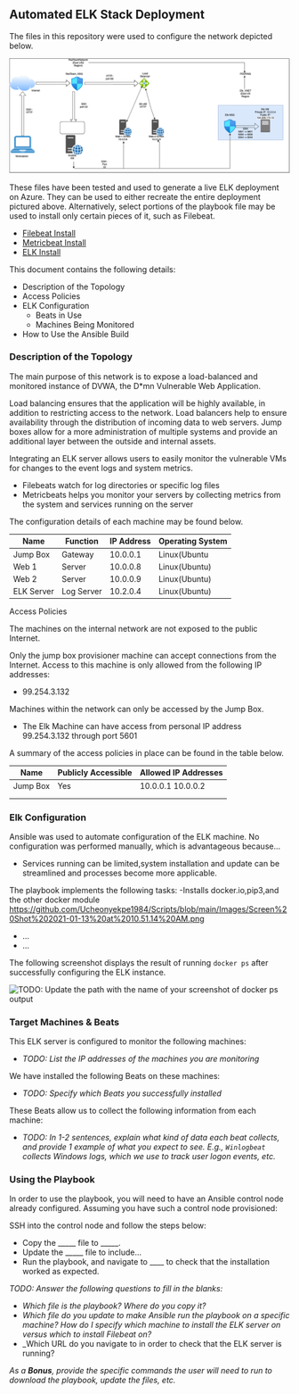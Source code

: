 ## Automated ELK Stack Deployment

The files in this repository were used to configure the network depicted below.

![ELK](Diagrams/NetworkTopology.png)

These files have been tested and used to generate a live ELK deployment on Azure. They can be used to either recreate the entire deployment pictured above. Alternatively, select portions of the playbook file may be used to install only certain pieces of it, such as Filebeat.

  - [Filebeat Install](https://github.com/Ucheonyekpe1984/Scripts/blob/main/Ansible/FilebeatPlaybook.yml)
  - [Metricbeat Install](https:github.com/Ucheonyekpe1984/Scripts/blob/main/Ansible/Metricbeat-playbook.yml)
  - [ELK Install](https:github.com/Ucheonyekpe1984/Scripts/blob/main/Ansible/ELK-Playbook.yml)

This document contains the following details:
- Description of the Topology
- Access Policies
- ELK Configuration
  - Beats in Use
  - Machines Being Monitored
- How to Use the Ansible Build


### Description of the Topology

The main purpose of this network is to expose a load-balanced and monitored instance of DVWA, the D*mn Vulnerable Web Application.

Load balancing ensures that the application will be highly available, in addition to restricting access to the network.
Load balancers help to ensure availability through the distribution of incoming data to web servers. Jump boxes allow for a more administration of multiple systems and provide an additional layer between the outside and internal assets.

Integrating an ELK server allows users to easily monitor the vulnerable VMs for changes to the event logs and system metrics.
- Filebeats watch for log directories or specific log files
- Metricbeats helps you monitor your servers by collecting metrics from the system and services running on the server

The configuration details of each machine may be found below.

| Name      | Function  | IP Address | Operating System |
|---------- |---------- |------------|------------------|
| Jump Box  | Gateway   | 10.0.0.1   | Linux(Ubuntu     |
| Web 1     | Server    | 10.0.0.8   | Linux(Ubuntu)    |
| Web 2     | Server    | 10.0.0.9   | Linux(Ubuntu)    |
| ELK Server| Log Server| 10.2.0.4   | Linux(Ubuntu)    |

Access Policies

The machines on the internal network are not exposed to the public Internet. 

Only the jump box provisioner machine can accept connections from the Internet. Access to this machine is only allowed from the following IP addresses:
- 99.254.3.132

Machines within the network can only be accessed by the Jump Box.
- The Elk Machine can have access from personal IP address 99.254.3.132 through port 5601

A summary of the access policies in place can be found in the table below.

| Name     | Publicly Accessible | Allowed IP Addresses |
|----------|---------------------|----------------------|
| Jump Box | Yes                 | 10.0.0.1 10.0.0.2    |
|          |                     |                      |
|          |                     |                      |

### Elk Configuration

Ansible was used to automate configuration of the ELK machine. No configuration was performed manually, which is advantageous because...
- Services running can be limited,system installation and update can be streamlined and processes become more applicable.

The playbook implements the following tasks:
-Installs docker.io,pip3,and the other docker module
https://github.com/Ucheonyekpe1984/Scripts/blob/main/Images/Screen%20Shot%202021-01-13%20at%2010.51.14%20AM.png
- ...
- ...

The following screenshot displays the result of running `docker ps` after successfully configuring the ELK instance.

![TODO: Update the path with the name of your screenshot of docker ps output](Images/docker_ps_output.png)

### Target Machines & Beats
This ELK server is configured to monitor the following machines:
- _TODO: List the IP addresses of the machines you are monitoring_

We have installed the following Beats on these machines:
- _TODO: Specify which Beats you successfully installed_

These Beats allow us to collect the following information from each machine:
- _TODO: In 1-2 sentences, explain what kind of data each beat collects, and provide 1 example of what you expect to see. E.g., `Winlogbeat` collects Windows logs, which we use to track user logon events, etc._

### Using the Playbook
In order to use the playbook, you will need to have an Ansible control node already configured. Assuming you have such a control node provisioned: 

SSH into the control node and follow the steps below:
- Copy the _____ file to _____.
- Update the _____ file to include...
- Run the playbook, and navigate to ____ to check that the installation worked as expected.

_TODO: Answer the following questions to fill in the blanks:_
- _Which file is the playbook? Where do you copy it?_
- _Which file do you update to make Ansible run the playbook on a specific machine? How do I specify which machine to install the ELK server on versus which to install Filebeat on?_
- _Which URL do you navigate to in order to check that the ELK server is running?

_As a **Bonus**, provide the specific commands the user will need to run to download the playbook, update the files, etc._
